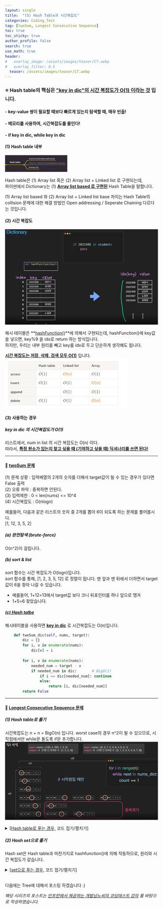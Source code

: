 ```yaml
---
layout: single  
title:  "(5) Hash Table과 시간복잡도"
categories: Coding_Test
tag: [twoSum, Longest Consecutive Sequence]
toc: true
toc_sticky: true
author_profile: false
search: true
use_math: true
header:
#   overlay_image: /assets/images/teaser/CT.webp
#   overlay_filter: 0.5
  teaser: /assets/images/teaser/CT.webp
---
```


### ⭐ Hash table의 핵심은 <u>"key in dic"의 시간 복잡도가 O(1) 이라는 것</u> 입니다.

#### - key-value 쌍이 필요할 때보다 빠르게 있는지 탐색할 때, 매우 빈출!

#### - 메모리를 사용하여, 시간복잡도를 줄인다!

#### - if key in dic, while key in dic

#### (1) Hash table 내부   
<img src="/assets/images/2023-04-06-hashTable/해시테이블_내부.png" alt="해시테이블 내부" style="zoom:20%;" /> <br/>

Hash table은 (1) Array list 혹은 (2) Array list + Linked list 로 구현되는데,   
파이썬에서 Dictionary는 (1) **<u>Array list based 로 구현된</u>** Hash Table을 말합니다.   

(1) Array list based 와 (2) Array list + Linked list base 차이는 Hash Table의 collision 문제에 대한 해결 방법인 Open addressing / Seperate Chaining 다르다는 것입니다.   

#### (2) 시간 복잡도  
<img src="/assets/images/2023-04-06-hashTable/해시테이블_keyIn.png" alt="해시테이블 KeyIn" style="zoom:60%;" /> <br/>

해시 테이블은 **<u>hashFunction()</u>**에 의해서 구현되는데, hashFunction()에 key값을 넣으면, key%9 을 idx로 return 하는 방식입니다.     
하지만, 우리는 내부 원리를 빼고 key를 idx로 두고 단순하게 생각해도 됩니다.   

**<u>시간 복잡도는 저장, 삭제, 검색 모두 O(1)</u>** 입니다.  
<img src="/assets/images/2023-04-06-hashTable/해시테이블_BigO.png" alt="해시테이블 시간복잡도" style="zoom:80%;" /> <br/>


#### (3) 사용하는 경우
##### key in dic 의 시간복잡도가 O(1)

리스트에서, num in list 의 시간 복잡도는 O(n) 이다.   
따라서, **<u>특정 원소가 있는지 찾고 싶을 때 (기억하고 싶을 때) 딕셔너리를 쓰면 된다!</u>**

---
#### 🍓 [twoSum 문제](https://leetcode.com/problems/two-sum/)

(1) 문제 상황 : 입력배열의 2개의 숫자를 더해서 target값이 될 수 있는 경우가 있다면 False 출력     
(2) 오류 파악 : 중복하면 안된다.    
(3) 입력제한 : 0 < len(nums) <= 10^4   
(4) 시간복잡도 : O(nlogn)   

예를들어, 다음과 같은 리스트의 숫자 중 2개를 뽑아 6이 되도록 하는 문제를 풀어봅시다.    
[1, 12, 3, 5, 2]

##### (a) 완전탐색 (brute-force)    
O(n^2)이 걸립니다.

##### (b) sort & list   
sort 함수는 시간 복잡도가 O(logn)입니다.   
sort 함수를 통해, [1, 2, 3, 5, 12] 로 정렬이 됩니다.
맨 앞과 맨 뒤에서 더하면서 target 값이 6을 찾아 나갈 수 있습니다.   
- 예를들어, 1+12=13에서 target값 보다 크니 뒤포인터를 하나 앞으로 땡겨 
- 1+5=6 찾았습니다.

##### <u>(c) Hash talbe</u>  
해시테이블을 사용하면 **<u>key in dic</u>** 로 시간복잡도는 O(n)입니다.    

```python
    def twoSum_dic(self, nums, target):
        dic = {}
        for i, v in enumerate(nums):
            dic[v] = i
        
        for i, v in enumerate(nums):
            needed_num = target - v
            if needed_num in dic:       # BigO(1)
                if i == dic[needed_num]: continue
                else:
                    return [i, dic[needed_num]]
        return False        
```
---
#### 🍓 [Longest Consecutive Sequence 문제](https://leetcode.com/problems/longest-consecutive-sequence/submissions/)

##### (1) Hash table로 풀기
시간복잡도는 n + n = BigO(n) 입니다.
worst case의 경우 n^2이 될 수 있으므로, 시작점에서만 while문 돌도록 if문 추가합니다.    
<img src="/assets/images/2023-04-06-hashTable/prob2.png" alt="문제 접근방법" style="zoom:80%;" /> <br/>

<details>
<summary>[<u>Hash table로 푸는 경우,</u> 코드 접기/펼치기]</summary>
<div markdown="1">

```python
class Solution:
    def longestConsecutive(self, nums: list) -> int:
        longest = 0
        num_dic = {}
        for v in nums:
            num_dic[v] = True
        
        for v in nums:
            prev = v-1
            next = v+1
            if prev not in num_dic:
                count = 1
                while next in num_dic:
                    count += 1
                    next += 1
                longest = max(longest, count)
        return longest    
```
</div>
</details>

##### (2) Hash set으로 풀기
Hash set은 Hash table과 마찬가지로 hashfunction()에 의해 작동하므로, 원리와 시간 복잡도가 같습니다.
<details>
<summary>[<u>set으로 푸는 경우,</u> 코드 접기/펼치기]</summary>
<div markdown="1">

```python
class Solution(object):
    def longestConsecutive(self, nums):
        longest=1
        num_set = set(nums)
        for x in num_set:
            target=x+1
            val=1
            while target in num_set:
                target += 1
                val += 1
            longest = max(longest, cnt)
        return longest
```
</div>
</details>

<br/>

다음에는 Tree에 대해서 포스팅 하겠습니다 :)    

*해당 시리즈의 포스트는 [인프런에서 제공하는 개발남노씨의 코딩테스트 강의](https://www.inflearn.com/course/%EC%BD%94%EB%94%A9%ED%85%8C%EC%8A%A4%ED%8A%B8-%EC%9E%85%EB%AC%B8-%ED%8C%8C%EC%9D%B4%EC%8D%AC) 를 바탕으로 작성하였습니다.*
